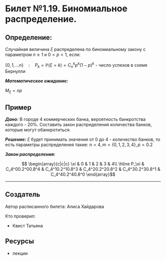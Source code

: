 # Билет №1.19. Биномиальное распределение.

## Определение:

Случайная величина $\xi$ распределена по биномиальному закону с параметром $n \geq 1$ и $0 < p < 1$, если:

$\{0, 1, ... n\}\quad : \quad P_k = \mathbb P(\xi = k) = C_n^kp^k(1-p)^k$ - число успехов в схеме Бернулли

***Математическое ожидание:***

$M_\xi=np$

## Пример

***Дано:*** В городе 4 коммерческих банка, вероятность банкротства каждого - 20%. Составить закон распределения количества банков, которые могут обанкротиться.

***Решение:*** $\xi$ будет принимать значения от 0 до 4 - количество банков, то есть параметры распределения такие: $n = 4, m = \{0, 1, 2, 3, 4\}, p = 0.2$

***Закон распределения:*** 

$$
\begin{array}{c|c|c}
\xi & 0 & 1 & 2 & 3 & 4\\
\hline
P_\xi & C_4^00.2^00.8^4 & C_4^10.2^10.8^3 & C_4^20.2^20.8^2 & C_4^30.2^30.8^1 & C_4^40.2^40.8^0  
\end{array}$$

---
## Создатель

Автор расписанного билета: Алиса Хайдарова

Кто проверил:
- Квист Татьяна

## Ресурсы
- лекции
